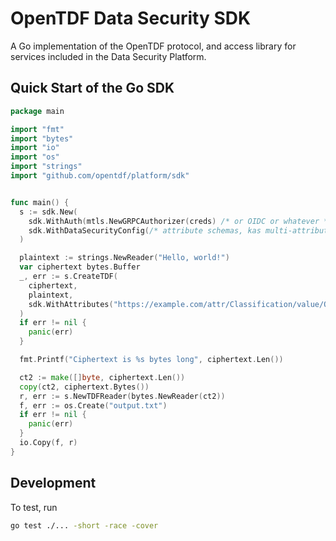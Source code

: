 # OpenTDF Data Security SDK

A Go implementation of the OpenTDF protocol, and access library for services
included in the Data Security Platform.

## Quick Start of the Go SDK

```go
package main

import "fmt"
import "bytes"
import "io"
import "os"
import "strings"
import "github.com/opentdf/platform/sdk"


func main() {
  s := sdk.New(
    sdk.WithAuth(mtls.NewGRPCAuthorizer(creds) /* or OIDC or whatever */),
    sdk.WithDataSecurityConfig(/* attribute schemas, kas multi-attribute mapping */),
  )

  plaintext := strings.NewReader("Hello, world!")
  var ciphertext bytes.Buffer
  _, err := s.CreateTDF(
    ciphertext,
    plaintext,
    sdk.WithAttributes("https://example.com/attr/Classification/value/Open"),
  )
  if err != nil {
    panic(err)
  }

  fmt.Printf("Ciphertext is %s bytes long", ciphertext.Len())

  ct2 := make([]byte, ciphertext.Len())
  copy(ct2, ciphertext.Bytes())
  r, err := s.NewTDFReader(bytes.NewReader(ct2))
  f, err := os.Create("output.txt")
  if err != nil {
    panic(err)
  }
  io.Copy(f, r)
}
```

## Development

To test, run 

```sh
go test ./... -short -race -cover
```
